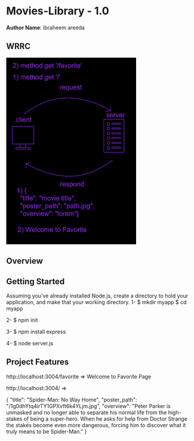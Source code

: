 # Movies-Library - 1.0


**Author Name**: ibraheem areeda

## WRRC
![](./WRRC.PNG)

## Overview

## Getting Started
Assuming you’ve already installed Node.js, create a directory to hold your application, and make that your working directory.
1- $ mkdir myapp
   $ cd myapp

2- $ npm init

3- $ npm install express

4- $ node server.js


## Project Features

http://localhost:3004/favorite => Welcome to Favorite Page


http://localhost:3004/ => 

{
  "title": "Spider-Man: No Way Home",
  "poster_path": "/1g0dhYtq4irTY1GPXvft6k4YLjm.jpg",
  "overview": "Peter Parker is unmasked and no longer able to separate his normal life from the high-stakes of being a super-hero. When he asks for help from Doctor Strange the stakes become even more dangerous, forcing him to discover what it truly means to be Spider-Man."
}
